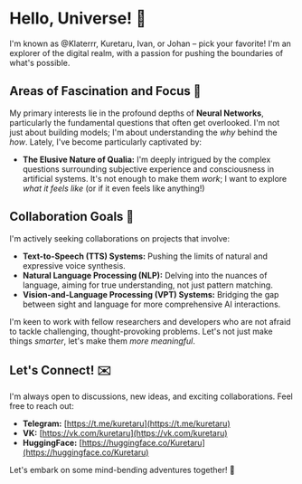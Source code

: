 # Hello, Universe! 👋

I'm known as @Klaterrr, Kuretaru, Ivan, or Johan – pick your favorite! I'm an explorer of the digital realm, with a passion for pushing the boundaries of what's possible.

## Areas of Fascination and Focus 🧠

My primary interests lie in the profound depths of **Neural Networks**, particularly the fundamental questions that often get overlooked. I'm not just about building models; I'm about understanding the *why* behind the *how*. Lately, I've become particularly captivated by:

*   **The Elusive Nature of Qualia:** I'm deeply intrigued by the complex questions surrounding subjective experience and consciousness in artificial systems. It's not enough to make them *work*; I want to explore *what it feels like* (or if it even feels like anything!)

## Collaboration Goals 🤝

I'm actively seeking collaborations on projects that involve:

*   **Text-to-Speech (TTS) Systems:** Pushing the limits of natural and expressive voice synthesis.
*   **Natural Language Processing (NLP):** Delving into the nuances of language, aiming for true understanding, not just pattern matching.
*   **Vision-and-Language Processing (VPT) Systems:** Bridging the gap between sight and language for more comprehensive AI interactions.

I'm keen to work with fellow researchers and developers who are not afraid to tackle challenging, thought-provoking problems. Let's not just make things *smarter*, let's make them *more meaningful*.

## Let's Connect! ✉️

I'm always open to discussions, new ideas, and exciting collaborations. Feel free to reach out:

*   **Telegram:** [https://t.me/kuretaru](https://t.me/kuretaru)
*   **VK:** [https://vk.com/kuretaru](https://vk.com/kuretaru)
*   **HuggingFace:** [https://huggingface.co/Kuretaru](https://huggingface.co/Kuretaru)

Let's embark on some mind-bending adventures together! 🚀
